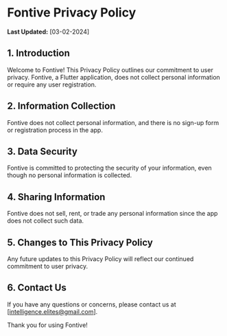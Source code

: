 # Fontive Privacy Policy

**Last Updated:** [03-02-2024]

## 1. Introduction

Welcome to Fontive! This Privacy Policy outlines our commitment to user privacy. Fontive, a Flutter application, does not collect personal information or require any user registration.

## 2. Information Collection

Fontive does not collect personal information, and there is no sign-up form or registration process in the app.

## 3. Data Security

Fontive is committed to protecting the security of your information, even though no personal information is collected.

## 4. Sharing Information

Fontive does not sell, rent, or trade any personal information since the app does not collect such data.

## 5. Changes to This Privacy Policy

Any future updates to this Privacy Policy will reflect our continued commitment to user privacy.

## 6. Contact Us

If you have any questions or concerns, please contact us at [intelligence.elites@gmail.com].

Thank you for using Fontive!
